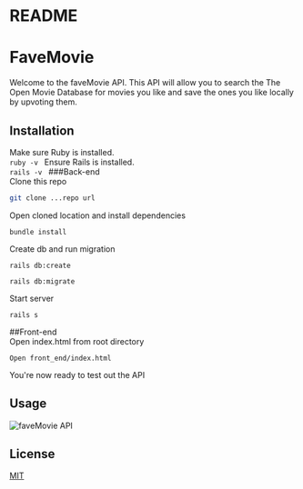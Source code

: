 # README

# FaveMovie

Welcome to the faveMovie API. This API will
allow you to search the The Open Movie Database for movies you like and save the ones you like locally by upvoting them.

## Installation

Make sure Ruby is installed.  
`ruby -v `
Ensure Rails is installed.  
`rails -v `
###Back-end  
Clone this repo

```bash
git clone ...repo url
```

Open cloned location and install dependencies

```
bundle install
```

Create db and run migration

```
rails db:create
```

```
rails db:migrate
```

Start server

```
rails s
```

##Front-end  
Open index.html from root directory

```
Open front_end/index.html

```

You're now ready to test out the API

## Usage

![faveMovie API](http://g.recordit.co/ppdHtJND1E.gif)

## License

[MIT](https://choosealicense.com/licenses/mit/)
